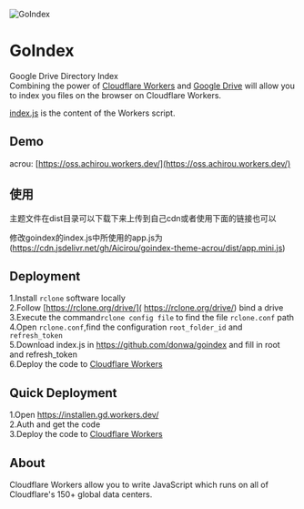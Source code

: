 ![GoIndex](https://raw.githubusercontent.com/donwa/goindex/master/themes/logo.png)  

GoIndex  
====
Google Drive Directory Index  
Combining the power of [Cloudflare Workers](https://workers.cloudflare.com/) and [Google Drive](https://www.google.com/drive/) will allow you to index you files on the browser on Cloudflare Workers.    

[index.js](https://github.com/donwa/goindex/) is the content of the Workers script.  

## Demo  
acrou: [https://oss.achirou.workers.dev/](https://oss.achirou.workers.dev/) 

## 使用

主题文件在dist目录可以下载下来上传到自己cdn或者使用下面的链接也可以

修改goindex的index.js中所使用的app.js为(https://cdn.jsdelivr.net/gh/Aicirou/goindex-theme-acrou/dist/app.mini.js)

## Deployment  
1.Install `rclone` software locally  
2.Follow [https://rclone.org/drive/]( https://rclone.org/drive/) bind a drive  
3.Execute the command`rclone config file` to find the file `rclone.conf` path  
4.Open `rclone.conf`,find the configuration `root_folder_id` and `refresh_token`  
5.Download index.js in https://github.com/donwa/goindex and fill in root and refresh_token  
6.Deploy the code to [Cloudflare Workers](https://www.cloudflare.com/)

## Quick Deployment  
1.Open https://installen.gd.workers.dev/  
2.Auth and get the code  
3.Deploy the code to [Cloudflare Workers](https://www.cloudflare.com/)  



## About  
Cloudflare Workers allow you to write JavaScript which runs on all of Cloudflare's 150+ global data centers.  
